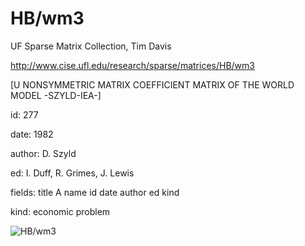 # HB/wm3

 UF Sparse Matrix Collection, Tim Davis

 http://www.cise.ufl.edu/research/sparse/matrices/HB/wm3

 [U NONSYMMETRIC MATRIX COEFFICIENT MATRIX OF THE WORLD MODEL -SZYLD-IEA-]

 id: 277

 date: 1982

 author: D. Szyld

 ed: I. Duff, R. Grimes, J. Lewis

 fields: title A name id date author ed kind

 kind: economic problem

![HB/wm3](http://yifanhu.net/GALLERY/GRAPHS/GIF_SMALL/HB@wm3.gif)
